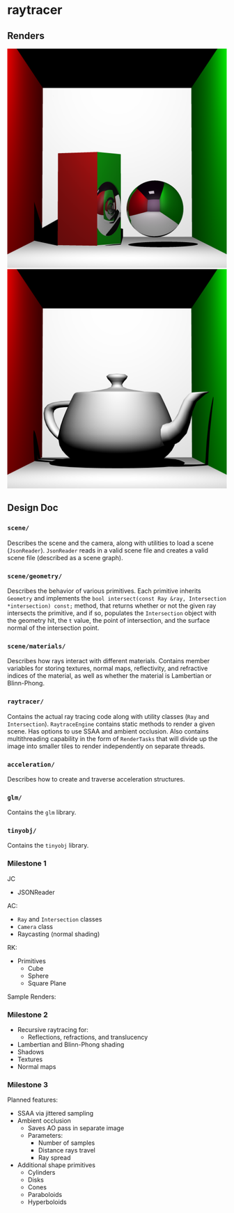 # raytracer

## Renders

![](renders/cornell_recursive_reflect_larger_depth.png)
![](renders/teapot_16aa.png)

## Design Doc
### `scene/`
Describes the scene and the camera, along with utilities to load a scene (`JsonReader`). `JsonReader` reads in a valid scene file and creates a valid scene file (described as a scene graph).

### `scene/geometry/`
Describes the behavior of various primitives. Each primitive inherits `Geometry` and implements the `bool intersect(const Ray &ray, Intersection *intersection) const;` method, that returns whether or not the given ray intersects the primitive, and if so, populates the `Intersection` object with the geometry hit, the `t` value, the point of intersection, and the surface normal of the intersection point.

### `scene/materials/`
Describes how rays interact with different materials. Contains member variables for storing textures, normal maps, reflectivity, and refractive indices of the material, as well as whether the material is Lambertian or Blinn-Phong.

### `raytracer/`
Contains the actual ray tracing code along with utility classes (`Ray` and `Intersection`). `RaytraceEngine` contains static methods to render a given scene. Has options to use SSAA and ambient occlusion. Also contains multithreading capability in the form of `RenderTasks` that will divide up the image into smaller tiles to render independently on separate threads.

### `acceleration/`
Describes how to create and traverse acceleration structures.

### `glm/`
Contains the `glm` library.

### `tinyobj/`
Contains the `tinyobj` library.

### Milestone 1
JC
- JSONReader

AC:
- `Ray` and `Intersection` classes
- `Camera` class
- Raycasting (normal shading)

RK:
- Primitives
	- Cube
	- Sphere
	- Square Plane

Sample Renders:

### Milestone 2
- Recursive raytracing for:
	- Reflections, refractions, and translucency
- Lambertian and Blinn-Phong shading
- Shadows
- Textures
- Normal maps

### Milestone 3
Planned features:
- SSAA via jittered sampling
- Ambient occlusion
	- Saves AO pass in separate image
	- Parameters:
		- Number of samples
		- Distance rays travel
		- Ray spread
- Additional shape primitives
	- Cylinders
	- Disks
	- Cones
	- Paraboloids
	- Hyperboloids
